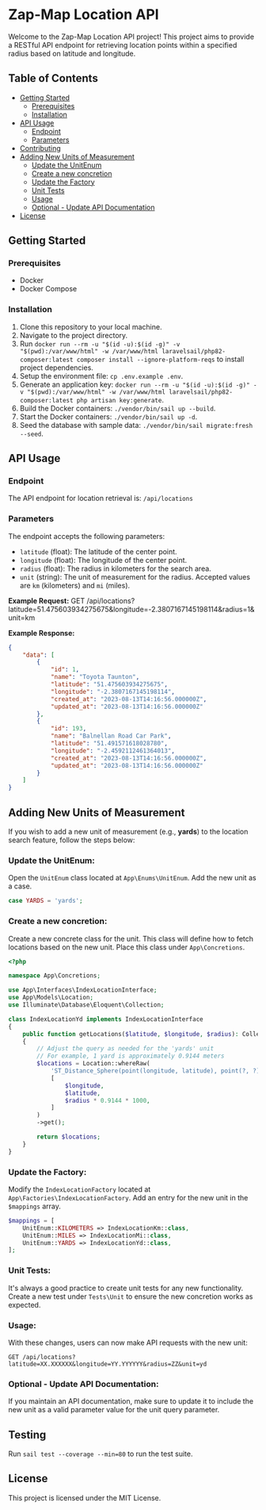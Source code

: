 # Zap-Map Location API

Welcome to the Zap-Map Location API project! This project aims to provide a RESTful API endpoint for retrieving location points within a specified radius based on latitude and longitude.

## Table of Contents

-   [Getting Started](#getting-started)
    -   [Prerequisites](#prerequisites)
    -   [Installation](#installation)
-   [API Usage](#api-usage)
    -   [Endpoint](#endpoint)
    -   [Parameters](#parameters)
-   [Contributing](#contributing)
-   [Adding New Units of Measurement](#adding-new-units-of-measurement)
    -   [Update the UnitEnum](#update-the-unitenum)
    -   [Create a new concretion](#create-a-new-concretion)
    -   [Update the Factory](#update-the-factory)
    -   [Unit Tests](#unit-tests)
    -   [Usage](#usage)
    -   [Optional - Update API Documentation](#optional---update-api-documentation)
-   [License](#license)

## Getting Started

### Prerequisites

-   Docker
-   Docker Compose

### Installation

1. Clone this repository to your local machine.
2. Navigate to the project directory.
3. Run `docker run --rm -u "$(id -u):$(id -g)" -v "$(pwd):/var/www/html" -w /var/www/html laravelsail/php82-composer:latest composer install --ignore-platform-reqs` to install project dependencies.
4. Setup the environment file: `cp .env.example .env`.
5. Generate an application key: `docker run --rm -u "$(id -u):$(id -g)" -v "$(pwd):/var/www/html" -w /var/www/html laravelsail/php82-composer:latest php artisan key:generate`.
6. Build the Docker containers: `./vendor/bin/sail up --build`.
7. Start the Docker containers: `./vendor/bin/sail up -d`.
8. Seed the database with sample data: `./vendor/bin/sail migrate:fresh --seed`.

## API Usage

### Endpoint

The API endpoint for location retrieval is: `/api/locations`

### Parameters

The endpoint accepts the following parameters:

-   `latitude` (float): The latitude of the center point.
-   `longitude` (float): The longitude of the center point.
-   `radius` (float): The radius in kilometers for the search area.
-   `unit` (string): The unit of measurement for the radius. Accepted values are `km` (kilometers) and `mi` (miles).

**Example Request:**
GET /api/locations?latitude=51.475603934275675&longitude=-2.3807167145198114&radius=1&unit=km

**Example Response:**

```json
{
    "data": [
        {
            "id": 1,
            "name": "Toyota Taunton",
            "latitude": "51.475603934275675",
            "longitude": "-2.3807167145198114",
            "created_at": "2023-08-13T14:16:56.000000Z",
            "updated_at": "2023-08-13T14:16:56.000000Z"
        },
        {
            "id": 193,
            "name": "Balnellan Road Car Park",
            "latitude": "51.491571618028780",
            "longitude": "-2.4592112461364013",
            "created_at": "2023-08-13T14:16:56.000000Z",
            "updated_at": "2023-08-13T14:16:56.000000Z"
        }
    ]
}
```

## Adding New Units of Measurement

If you wish to add a new unit of measurement (e.g., **yards**) to the location search feature, follow the steps below:

### Update the UnitEnum:

Open the `UnitEnum` class located at `App\Enums\UnitEnum`. Add the new unit as a case.

```php
case YARDS = 'yards';
```

### Create a new concretion:

Create a new concrete class for the unit. This class will define how to fetch locations based on the new unit. Place this class under `App\Concretions`.

```php
<?php

namespace App\Concretions;

use App\Interfaces\IndexLocationInterface;
use App\Models\Location;
use Illuminate\Database\Eloquent\Collection;

class IndexLocationYd implements IndexLocationInterface
{
    public function getLocations($latitude, $longitude, $radius): Collection
    {
        // Adjust the query as needed for the 'yards' unit
        // For example, 1 yard is approximately 0.9144 meters
        $locations = Location::whereRaw(
            'ST_Distance_Sphere(point(longitude, latitude), point(?, ?)) <= ?',
            [
                $longitude,
                $latitude,
                $radius * 0.9144 * 1000,
            ]
        )
        ->get();

        return $locations;
    }
}
```

### Update the Factory:

Modify the `IndexLocationFactory` located at `App\Factories\IndexLocationFactory`. Add an entry for the new unit in the `$mappings` array.

```php
$mappings = [
    UnitEnum::KILOMETERS => IndexLocationKm::class,
    UnitEnum::MILES => IndexLocationMi::class,
    UnitEnum::YARDS => IndexLocationYd::class,
];
```

### Unit Tests:

It's always a good practice to create unit tests for any new functionality. Create a new test under `Tests\Unit` to ensure the new concretion works as expected.

### Usage:

With these changes, users can now make API requests with the new unit:

```
GET /api/locations?latitude=XX.XXXXXX&longitude=YY.YYYYYY&radius=ZZ&unit=yd
```

### Optional - Update API Documentation:

If you maintain an API documentation, make sure to update it to include the new unit as a valid parameter value for the unit query parameter.

## Testing

Run `sail test --coverage --min=80` to run the test suite.

## License

This project is licensed under the MIT License.
